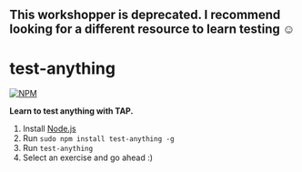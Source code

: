 ## This workshopper is deprecated. I recommend looking for a different resource to learn testing ☺️

# test-anything

[![NPM](https://nodei.co/npm/test-anything.png)](https://nodei.co/npm/test-anything/)

**Learn to test anything with TAP.**


1. Install [Node.js](http://nodejs.org/)
2. Run `sudo npm install test-anything -g`
3. Run `test-anything`
4. Select an exercise and go ahead :)
